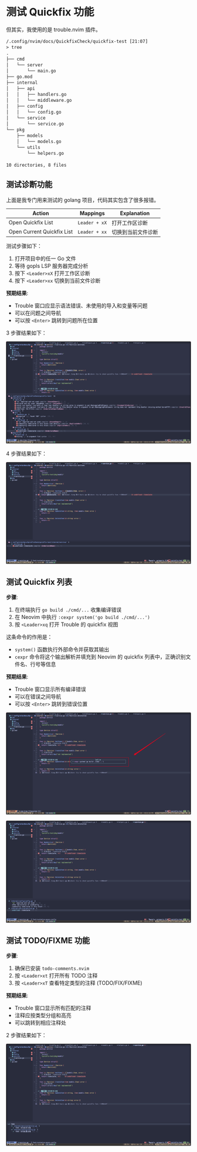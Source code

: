 # 测试 Quickfix 功能

但其实，我使用的是 trouble.nvim 插件。

```shell
/.config/nvim/docs/QuickfixCheck/quickfix-test [21:07]
> tree
.
├── cmd
│   └── server
│       └── main.go
├── go.mod
├── internal
│   ├── api
│   │   ├── handlers.go
│   │   └── middleware.go
│   ├── config
│   │   └── config.go
│   └── service
│       └── service.go
└── pkg
    ├── models
    │   └── models.go
    └── utils
        └── helpers.go

10 directories, 8 files
```

## 测试诊断功能

上面是我专门用来测试的 golang 项目，代码其实包含了很多报错。

| Action                     | Mappings      | Explanation        |
| -------------------------- | ------------- | ------------------ |
| Open Quickfix List         | `Leader + xX` | 打开工作区诊断     |
| Open Current Quickfix List | `Leader + xx` | 切换到当前文件诊断 |

测试步骤如下：

1. 打开项目中的任一 Go 文件
2. 等待 gopls LSP 服务器完成分析
3. 按下 `<Leader>xX` 打开工作区诊断
4. 按下 `<Leader>xx` 切换到当前文件诊断

**预期结果**:

- Trouble 窗口应显示语法错误、未使用的导入和变量等问题
- 可以在问题之间导航
- 可以按 `<Enter>` 跳转到问题所在位置

3 步骤结果如下：

![image-20250428211736704](assets/image-20250428211736704.png)

4 步骤结果如下：

![image-20250428211753586](assets/image-20250428211753586.png)

## 测试 Quickfix 列表

**步骤**:

1. 在终端执行 `go build ./cmd/...` 收集编译错误
2. 在 Neovim 中执行 `:cexpr system('go build ./cmd/...')`
3. 按 `<Leader>xq` 打开 Trouble 的 quickfix 视图

这条命令的作用是：

- `system()` 函数执行外部命令并获取其输出
- `cexpr` 命令将这个输出解析并填充到 Neovim 的 quickfix 列表中，正确识别文件名、行号等信息

**预期结果**:

- Trouble 窗口显示所有编译错误
- 可以在错误之间导航
- 可以按 `<Enter>` 跳转到错误位置

![image-20250428212008500](assets/image-20250428212008500.png)

![image-20250428212351821](assets/image-20250428212351821.png)

## 测试 TODO/FIXME 功能

**步骤**:

1. 确保已安装 `todo-comments.nvim`
2. 按 `<Leader>xt` 打开所有 TODO 注释
3. 按 `<Leader>xT` 查看特定类型的注释 (TODO/FIX/FIXME)

**预期结果**:

- Trouble 窗口显示所有匹配的注释
- 注释应按类型分组和高亮
- 可以跳转到相应注释处

2 步骤结果如下：

![image-20250428212434011](assets/image-20250428212434011.png)

